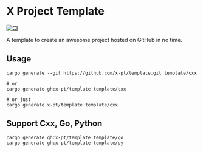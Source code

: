 # X Project Template

[![CI](https://github.com/x-pt/x-pt.github.io/workflows/pages/badge.svg)](https://github.com/x-pt/x-pt.github.io/actions)

A template to create an awesome project hosted on GitHub in no time.

## Usage

```shell
cargo generate --git https://github.com/x-pt/template.git template/cxx

# or
cargo generate gh:x-pt/template template/cxx

# or just
cargo generate x-pt/template template/cxx
```

## Support Cxx, Go, Python

```shell
cargo generate gh:x-pt/template template/go
cargo generate gh:x-pt/template template/py
```
